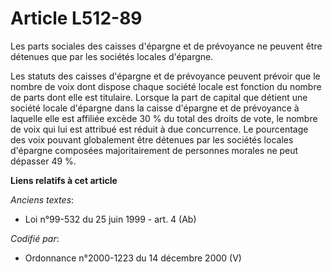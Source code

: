 # Article L512-89

Les parts sociales des caisses d'épargne et de prévoyance ne peuvent être détenues que par les sociétés locales d'épargne.

Les statuts des caisses d'épargne et de prévoyance peuvent prévoir que le nombre de voix dont dispose chaque société locale
est fonction du nombre de parts dont elle est titulaire. Lorsque la part de capital que détient une société locale d'épargne
dans la caisse d'épargne et de prévoyance à laquelle elle est affiliée excède 30 % du total des droits de vote, le nombre de
voix qui lui est attribué est réduit à due concurrence. Le pourcentage des voix pouvant globalement être détenues par les
sociétés locales d'épargne composées majoritairement de personnes morales ne peut dépasser 49 %.

**Liens relatifs à cet article**

_Anciens textes_:

  - Loi n°99-532 du 25 juin 1999 - art. 4 (Ab)

_Codifié par_:

  - Ordonnance n°2000-1223 du 14 décembre 2000 (V)
